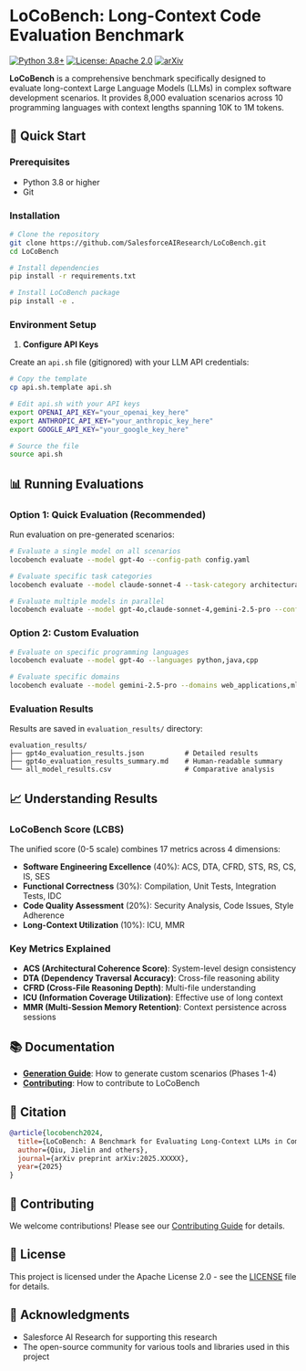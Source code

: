 # LoCoBench: Long-Context Code Evaluation Benchmark

[![Python 3.8+](https://img.shields.io/badge/python-3.8+-blue.svg)](https://www.python.org/downloads/)
[![License: Apache 2.0](https://img.shields.io/badge/License-Apache%202.0-blue.svg)](https://opensource.org/licenses/Apache-2.0)
[![arXiv](https://img.shields.io/badge/arXiv-2024.XXXXX-b31b1b.svg)](https://arxiv.org/abs/2024.XXXXX)

**LoCoBench** is a comprehensive benchmark specifically designed to evaluate long-context Large Language Models (LLMs) in complex software development scenarios. It provides 8,000 evaluation scenarios across 10 programming languages with context lengths spanning 10K to 1M tokens.

## 🚀 Quick Start

### Prerequisites

- Python 3.8 or higher
- Git

### Installation

```bash
# Clone the repository
git clone https://github.com/SalesforceAIResearch/LoCoBench.git
cd LoCoBench

# Install dependencies
pip install -r requirements.txt

# Install LoCoBench package
pip install -e .
```

### Environment Setup

1. **Configure API Keys**

Create an `api.sh` file (gitignored) with your LLM API credentials:

```bash
# Copy the template
cp api.sh.template api.sh

# Edit api.sh with your API keys
export OPENAI_API_KEY="your_openai_key_here"
export ANTHROPIC_API_KEY="your_anthropic_key_here"
export GOOGLE_API_KEY="your_google_key_here"

# Source the file
source api.sh
```


## 📊 Running Evaluations

### Option 1: Quick Evaluation (Recommended)

Run evaluation on pre-generated scenarios:

```bash
# Evaluate a single model on all scenarios
locobench evaluate --model gpt-4o --config-path config.yaml

# Evaluate specific task categories
locobench evaluate --model claude-sonnet-4 --task-category architectural_understanding --difficulty hard

# Evaluate multiple models in parallel
locobench evaluate --model gpt-4o,claude-sonnet-4,gemini-2.5-pro --config-path config.yaml
```

### Option 2: Custom Evaluation

```bash
# Evaluate on specific programming languages
locobench evaluate --model gpt-4o --languages python,java,cpp

# Evaluate specific domains
locobench evaluate --model gemini-2.5-pro --domains web_applications,ml_systems
```

### Evaluation Results

Results are saved in `evaluation_results/` directory:

```
evaluation_results/
├── gpt4o_evaluation_results.json          # Detailed results
├── gpt4o_evaluation_results_summary.md    # Human-readable summary
└── all_model_results.csv                  # Comparative analysis
```

## 📈 Understanding Results

### LoCoBench Score (LCBS)

The unified score (0-5 scale) combines 17 metrics across 4 dimensions:

- **Software Engineering Excellence** (40%): ACS, DTA, CFRD, STS, RS, CS, IS, SES
- **Functional Correctness** (30%): Compilation, Unit Tests, Integration Tests, IDC  
- **Code Quality Assessment** (20%): Security Analysis, Code Issues, Style Adherence
- **Long-Context Utilization** (10%): ICU, MMR

### Key Metrics Explained

- **ACS (Architectural Coherence Score)**: System-level design consistency
- **DTA (Dependency Traversal Accuracy)**: Cross-file reasoning ability
- **CFRD (Cross-File Reasoning Depth)**: Multi-file understanding
- **ICU (Information Coverage Utilization)**: Effective use of long context
- **MMR (Multi-Session Memory Retention)**: Context persistence across sessions


## 📚 Documentation

- **[Generation Guide](LoCoBench_generation.md)**: How to generate custom scenarios (Phases 1-4)
- **[Contributing](CONTRIBUTING.md)**: How to contribute to LoCoBench

## 📄 Citation

```bibtex
@article{locobench2024,
  title={LoCoBench: A Benchmark for Evaluating Long-Context LLMs in Complex Software Development Tasks},
  author={Qiu, Jielin and others},
  journal={arXiv preprint arXiv:2025.XXXXX},
  year={2025}
}
```

## 🤝 Contributing

We welcome contributions! Please see our [Contributing Guide](CONTRIBUTING.md) for details.

## 📜 License

This project is licensed under the Apache License 2.0 - see the [LICENSE](LICENSE) file for details.

## 🙏 Acknowledgments

- Salesforce AI Research for supporting this research
- The open-source community for various tools and libraries used in this project


